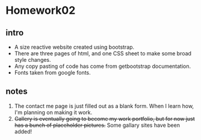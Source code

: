 # Homework02
## intro
- A size reactive website created using bootstrap.
- There are three pages of html, and one CSS sheet to make some broad style changes.
- Any copy pasting of code has come from getbootstrap documentation.
- Fonts taken from google fonts.

## notes
1. The contact me page is just filled out as a blank form. When I learn how, I'm planning on making it work.
2. ~~Gallery is eventually going to become my work portfolio, but for now just has a bunch of placeholder pictures.~~ Some gallary sites have been added!
